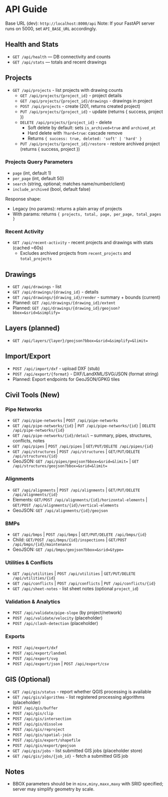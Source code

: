 # API Guide

Base URL (dev): `http://localhost:8000/api`
Note: If your FastAPI server runs on 5000, set `API_BASE_URL` accordingly.

## Health and Stats
- `GET /api/health` — DB connectivity and counts
- `GET /api/stats` — totals and recent drawings

## Projects
- `GET /api/projects` - list projects with drawing counts
  - `GET /api/projects/{project_id}` - project details
  - `GET /api/projects/{project_id}/drawings` - drawings in project
  - `POST /api/projects` - create (201, returns created project)
  - `PUT /api/projects/{project_id}` - update (returns { success, project })
  - `DELETE /api/projects/{project_id}` - delete
    - Soft delete by default: sets `is_archived=true` and `archived_at`
    - Hard delete with `?hard=true`: cascade remove
    - Returns `{ success: true, deleted: 'soft' | 'hard' }`
  - `PUT /api/projects/{project_id}/restore` - restore archived project (returns { success, project })

### Projects Query Parameters
- `page` (int, default 1)
- `per_page` (int, default 50)
- `search` (string, optional; matches name/number/client)
- `include_archived` (bool, default false)

Response shape:
- Legacy (no params): returns a plain array of projects
- With params: returns `{ projects, total, page, per_page, total_pages }`

### Recent Activity
- `GET /api/recent-activity` - recent projects and drawings with stats (cached ~60s)
  - Excludes archived projects from `recent_projects` and `total_projects`

## Drawings
- `GET /api/drawings` - list
- `GET /api/drawings/{drawing_id}` - details
- `GET /api/drawings/{drawing_id}/render` - summary + bounds (current)
- Planned: `GET /api/drawings/{drawing_id}/extent`
- Planned: `GET /api/drawings/{drawing_id}/geojson?bbox=&srid=&simplify=`

## Layers (planned)
- `GET /api/layers/{layer}/geojson?bbox=&srid=&simplify=&limit=`

## Import/Export
- `POST /api/import/dxf` - upload DXF (stub)
- `POST /api/export/{format}` - DXF/LandXML/SVG/JSON (format string)
- Planned: Export endpoints for GeoJSON/GPKG tiles

## Civil Tools (New)

### Pipe Networks
- `GET /api/pipe-networks` | `POST /api/pipe-networks`
- `GET /api/pipe-networks/{id}` | `PUT /api/pipe-networks/{id}` | `DELETE /api/pipe-networks/{id}`
- `GET /api/pipe-networks/{id}/detail` – summary, pipes, structures, conflicts, notes
- `GET /api/pipes` | `POST /api/pipes` | `GET/PUT/DELETE /api/pipes/{id}`
- `GET /api/structures` | `POST /api/structures` | `GET/PUT/DELETE /api/structures/{id}`
- GeoJSON: `GET /api/pipes/geojson?bbox=&srid=&limit=` | `GET /api/structures/geojson?bbox=&srid=&limit=`

### Alignments
- `GET /api/alignments` | `POST /api/alignments` | `GET/PUT/DELETE /api/alignments/{id}`
- Elements: `GET/POST /api/alignments/{id}/horizontal-elements` | `GET/POST /api/alignments/{id}/vertical-elements`
- GeoJSON: `GET /api/alignments/{id}/geojson`

### BMPs
- `GET /api/bmps` | `POST /api/bmps` | `GET/PUT/DELETE /api/bmps/{id}`
- Child: `GET/POST /api/bmps/{id}/inspections` | `GET/POST /api/bmps/{id}/maintenance`
- GeoJSON: `GET /api/bmps/geojson?bbox=&srid=&type=`

### Utilities & Conflicts
- `GET /api/utilities` | `POST /api/utilities` | `GET/PUT/DELETE /api/utilities/{id}`
- `GET /api/conflicts` | `POST /api/conflicts` | `PUT /api/conflicts/{id}`
- `GET /api/sheet-notes` - list sheet notes (optional `project_id`)

### Validation & Analytics
- `POST /api/validate/pipe-slope` (by project/network)
- `POST /api/validate/velocity` (placeholder)
- `POST /api/clash-detection` (placeholder)

### Exports
- `POST /api/export/dxf`
- `POST /api/export/landxml`
- `POST /api/export/svg`
- `POST /api/export/json` | `POST /api/export/csv`

## GIS (Optional)
- `GET /api/gis/status` - report whether QGIS processing is available
- `GET /api/gis/algorithms` - list registered processing algorithms (placeholder)
- `POST /api/gis/buffer`
- `POST /api/gis/clip`
- `POST /api/gis/intersection`
- `POST /api/gis/dissolve`
- `POST /api/gis/reproject`
- `POST /api/gis/spatial-join`
- `POST /api/gis/export/shapefile`
- `POST /api/gis/export/geojson`
- `GET /api/gis/jobs` - list submitted GIS jobs (placeholder store)
- `GET /api/gis/jobs/{job_id}` - fetch a submitted GIS job

## Notes
- BBOX parameters should be in `minx,miny,maxx,maxy` with SRID specified; server may simplify geometry by scale.


